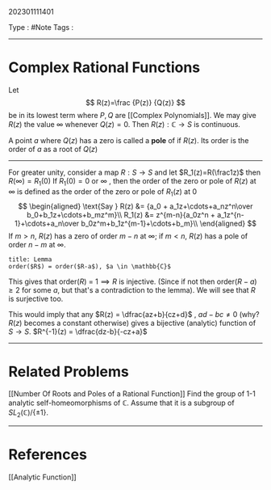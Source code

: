 202301111401

Type : #Note
Tags : 

---
# Complex Rational Functions
Let 
$$
R(z)=\frac {P(z)} {Q(z)}
$$
be in its lowest term where $P,Q$ are [[Complex Polynomials]].
We may give $R(z)$ the value $\infty$ whenever $Q(z)=0$.
Then $R(z):\mathbb C\to S$ is continuous.

A point $a$ where $Q(z)$ has a zero is called a **pole** of if $R(z)$. Its order is the order of $a$ as a root of $Q(z)$

---
For greater unity, consider a map 
$R: S\to S$ and let $R_1(z)=R(\frac1z)$ 
then $R(\infty) = R_1(0)$
If $R_1(0) = 0$ or $\infty$ , then the order of the zero or pole of $R(z)$ at $\infty$ is defined as the order of the zero or pole of $R_1(z)$ at $0$
$$
\begin{aligned}
\text{Say } R(z) &= {a_0 + a_1z+\cdots+a_nz^n\over b_0+b_1z+\cdots+b_mz^m}\\
R_1(z) &= z^{m-n}{a_0z^n + a_1z^{n-1}+\cdots+a_n\over b_0z^m+b_1z^{m-1}+\cdots+b_m}\\
\end{aligned}
$$
If $m>n$,  $R(z)$ has a zero of order $m-n$ at $\infty$; if $m<n$, $R(z)$ has a pole of order $n-m$ at $\infty$.

```ad-note 
title: Lemma
order($R$) = order($R-a$), $a \in \mathbb{C}$
```
This gives that order($R$) = $1 \implies R$ is injective. (Since if not then order($R-a) \ge 2$ for some $a$, but that's a contradiction to the lemma).
We will see that $R$ is surjective too.

This would imply that any $R(z) = \dfrac{az+b}{cz+d}$ , $ad-bc \neq 0$ (why? $R(z)$ becomes a constant otherwise) gives a bijective (analytic) function of $S \to S$.
$R^{-1}(z) = \dfrac{dz-b}{-cz+a}$ 

---
# Related Problems
[[Number Of Roots and Poles of a Rational Function]]
Find the group of 1-1 analytic self-homeomorphisms of $\mathbb{C}$. Assume that it is a subgroup of $SL_2(\mathbb{C})/\{\pm 1\}$.

---
# References
[[Analytic Function]]